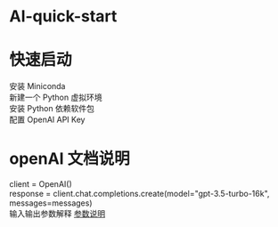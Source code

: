 # AI-quick-start
# 快速启动
  安装 Miniconda </br>
  新建一个 Python 虚拟环境 </br>
  安装 Python 依赖软件包 </br>
  配置 OpenAI API Key
  
# openAI 文档说明
  client = OpenAI() </br>
  response = client.chat.completions.create(model="gpt-3.5-turbo-16k", </br>
                                          messages=messages) </br>
  输入输出参数解释 <a href="https://www.jianshu.com/writer#/notebooks/55082506/notes/120691619/preview" title="参数说明">参数说明</a>
